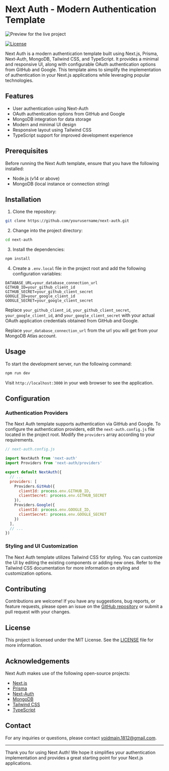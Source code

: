 # Next Auth - Modern Authentication Template

![Preview for the live project](https://github.com/void-main1812/next-auth/assets/128049873/7113bddb-63cb-4776-8688-809a8ef1a488)

[![License](https://img.shields.io/badge/license-MIT-blue.svg)](https://github.com/void-main1812/next-auth/blob/main/LICENSE)

Next Auth is a modern authentication template built using Next.js, Prisma, Next-Auth, MongoDB, Tailwind CSS, and TypeScript. It provides a minimal and responsive UI, along with configurable OAuth authentication options from GitHub and Google. This template aims to simplify the implementation of authentication in your Next.js applications while leveraging popular technologies.

## Features

- User authentication using Next-Auth
- OAuth authentication options from GitHub and Google
- MongoDB integration for data storage
- Modern and minimal UI design
- Responsive layout using Tailwind CSS
- TypeScript support for improved development experience

## Prerequisites

Before running the Next Auth template, ensure that you have the following installed:

- Node.js (v14 or above)
- MongoDB (local instance or connection string)

## Installation

1. Clone the repository:

```bash
git clone https://github.com/yourusername/next-auth.git
```

2. Change into the project directory:

```bash
cd next-auth
```

3. Install the dependencies:

```bash
npm install
```

4. Create a `.env.local` file in the project root and add the following configuration variables:

```plaintext
DATABASE_URL=your_database_connection_url
GITHUB_ID=your_github_client_id
GITHUB_SECRET=your_github_client_secret
GOOGLE_ID=your_google_client_id
GOOGLE_SECRET=your_google_client_secret
```

Replace `your_github_client_id`, `your_github_client_secret`, `your_google_client_id`, and `your_google_client_secret` with your actual OAuth application credentials obtained from GitHub and Google.

Replace `your_database_connection_url` from the url you will get from your MongoDB Atlas account.

## Usage

To start the development server, run the following command:

```bash
npm run dev
```

Visit `http://localhost:3000` in your web browser to see the application.

## Configuration

### Authentication Providers

The Next Auth template supports authentication via GitHub and Google. To configure the authentication providers, edit the `next-auth.config.js` file located in the project root. Modify the `providers` array according to your requirements.

```javascript
// next-auth.config.js

import NextAuth from 'next-auth'
import Providers from 'next-auth/providers'

export default NextAuth({
  // ...
  providers: [
    Providers.GitHub({
      clientId: process.env.GITHUB_ID,
      clientSecret: process.env.GITHUB_SECRET
    }),
    Providers.Google({
      clientId: process.env.GOOGLE_ID,
      clientSecret: process.env.GOOGLE_SECRET
    })
  ],
  // ...
})
```

### Styling and UI Customization

The Next Auth template utilizes Tailwind CSS for styling. You can customize the UI by editing the existing components or adding new ones. Refer to the Tailwind CSS documentation for more information on styling and customization options.

## Contributing

Contributions are welcome! If you have any suggestions, bug reports, or feature requests, please open an issue on the [GitHub repository]([https://github.com/void-main1812/next-auth/issues]) or submit a pull request with your changes.

## License

This project is licensed under the MIT License. See the [LICENSE](https://github.com/void-main/next-auth/blob/main/LICENSE) file for more information.

## Acknowledgements

Next Auth makes use of the following open-source projects:

- [Next.js](https://nextjs.org)
- [Prisma](https://prisma.io)
- [Next-Auth](https://next-auth.js.org)
- [MongoDB](https://www.mongodb.com)
- [Tailwind CSS](https://tailwindcss.com)
- [TypeScript](https://www.typescriptlang.org)

## Contact

For any inquiries or questions, please contact [voidmain.1812@gmail.com](mailto:voidmain.1812@gmail.com).

---

Thank you for using Next Auth! We hope it simplifies your authentication implementation and provides a great starting point for your Next.js applications.
